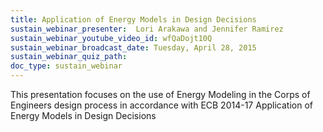 ```yaml
---
title: Application of Energy Models in Design Decisions
sustain_webinar_presenter:  Lori Arakawa and Jennifer Ramirez
sustain_webinar_youtube_video_id: wfQaDojt10Q
sustain_webinar_broadcast_date: Tuesday, April 28, 2015
sustain_webinar_quiz_path:
doc_type: sustain_webinar
---
```


This presentation focuses on the use of Energy Modeling in the Corps of Engineers design process in accordance with ECB 2014-17 Application of Energy Models in Design Decisions
